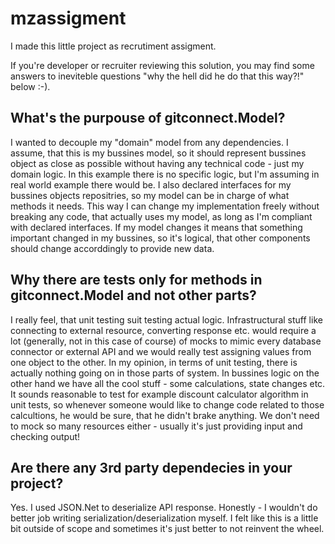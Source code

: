 # mzassigment
I made this little project as recrutiment assigment.

If you're developer or recruiter reviewing this solution, you may find some answers to ineviteble questions "why the hell did he do that this way?!" below :-).

## What's the purpouse of gitconnect.Model?
I wanted to decouple my "domain" model from any dependencies. I assume, that this is my bussines model, so it should represent bussines object as close as possible without having any technical code - just my domain logic. In this example there is no specific logic, but I'm assuming in real world example there would be. I also declared interfaces for my bussines objects repositries, so my model can be in charge of what methods it needs. This way I can change my implementation freely without breaking any code, that actually uses my model, as long as I'm compliant with declared interfaces. If my model changes it means that something important changed in my bussines, so it's logical, that other components should change accorddingly to provide new data. 

## Why there are tests only for methods in gitconnect.Model and not other parts?
I really feel, that unit testing suit testing actual logic. Infrastructural stuff like connecting to external resource, converting response etc. would require a lot (generally, not in this case of course) of mocks to mimic every database connector or external API and we would really test assigning values from one object to the other. In my opinion, in terms of unit testing, there is actually nothing going on in those parts of system. In bussines logic on the other hand we have all the cool stuff - some calculations, state changes etc. It sounds reasonable to test for example discount calculator algorithm in unit tests, so whenever someone would like to change code related to those calcultions, he would be sure, that he didn't brake anything. We don't need to mock so many resources either - usually it's just providing input and checking output!

## Are there any 3rd party dependecies in your project?
Yes. I used JSON.Net to deserialize API response. Honestly - I wouldn't do better job writing serialization/deserialization myself. I felt like this is a little bit outside of scope and sometimes it's just better to not reinvent the wheel.